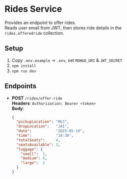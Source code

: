 # Rides Service

Provides an endpoint to offer rides.  
Reads user email from JWT, then stores ride details in the `rides.offeredride` collection.

## Setup

1. Copy `.env.example` → `.env`, set `MONGO_URI` & `JWT_SECRET`
2. `npm install`
3. `npm run dev`

## Endpoints

- **POST** `/rides/offer-ride`  
  **Headers**: `Authorization: Bearer <token>`  
  **Body**:
  ```json
  {
    "pickupLocation": "MUJ",
    "dropLocation":   "JAI",
    "date":           "2025-05-10",
    "time":           "14:30",
    "totalSeats":     4,
    "seatsAvailable": 3,
    "luggage": {
      "small":  1,
      "medium": 0,
      "large":  2
    }
  }
